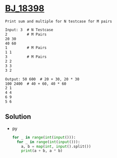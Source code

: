 # [BJ_18398](https://acmicpc.net/problem/18398)

```en
Print sum and multiple for N testcase for M pairs
```

```txt
Input: 3  # N Testcase
2         # M Pairs
20 30
40 60
1         # M Pairs
1 1
3         # M Pairs
2 2
3 3
3 2

Output: 50 600  # 20 + 30, 20 * 30
100 2400  # 40 + 60, 40 * 60
2 1
4 4
6 9
5 6
```

## Solution

* py

  ```py
  for _ in range(int(input())):
    for _ in range(int(input())):
      a, b = map(int, input().split())
      print(a + b, a * b)
  ```

